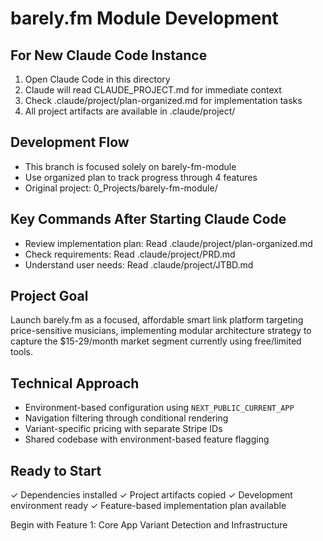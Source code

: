 # barely.fm Module Development

## For New Claude Code Instance
1. Open Claude Code in this directory
2. Claude will read CLAUDE_PROJECT.md for immediate context
3. Check .claude/project/plan-organized.md for implementation tasks
4. All project artifacts are available in .claude/project/

## Development Flow
- This branch is focused solely on barely-fm-module
- Use organized plan to track progress through 4 features
- Original project: 0_Projects/barely-fm-module/

## Key Commands After Starting Claude Code
- Review implementation plan: Read .claude/project/plan-organized.md
- Check requirements: Read .claude/project/PRD.md
- Understand user needs: Read .claude/project/JTBD.md

## Project Goal
Launch barely.fm as a focused, affordable smart link platform targeting price-sensitive musicians, implementing modular architecture strategy to capture the $15-29/month market segment currently using free/limited tools.

## Technical Approach
- Environment-based configuration using `NEXT_PUBLIC_CURRENT_APP`
- Navigation filtering through conditional rendering
- Variant-specific pricing with separate Stripe IDs
- Shared codebase with environment-based feature flagging

## Ready to Start
✓ Dependencies installed
✓ Project artifacts copied
✓ Development environment ready
✓ Feature-based implementation plan available

Begin with Feature 1: Core App Variant Detection and Infrastructure